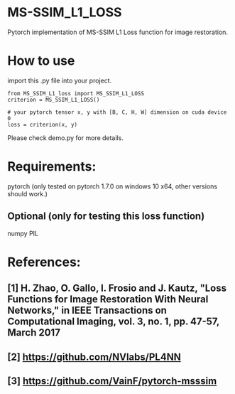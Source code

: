 # MS-SSIM_L1_LOSS
Pytorch implementation of MS-SSIM L1 Loss function for image restoration.

# How to use
import this .py file into your project.
```
from MS_SSIM_L1_loss import MS_SSIM_L1_LOSS
criterion = MS_SSIM_L1_LOSS()

# your pytorch tensor x, y with [B, C, H, W] dimension on cuda device 0
loss = criterion(x, y)
```
Please check demo.py for more details.

# Requirements:
pytorch (only tested on pytorch 1.7.0 on windows 10 x64, other versions should work.)
## Optional (only for testing this loss function)
numpy
PIL

# References:
## [1] H. Zhao, O. Gallo, I. Frosio and J. Kautz, "Loss Functions for Image Restoration With Neural Networks," in IEEE Transactions on Computational Imaging, vol. 3, no. 1, pp. 47-57, March 2017
## [2] https://github.com/NVlabs/PL4NN
## [3] https://github.com/VainF/pytorch-msssim
